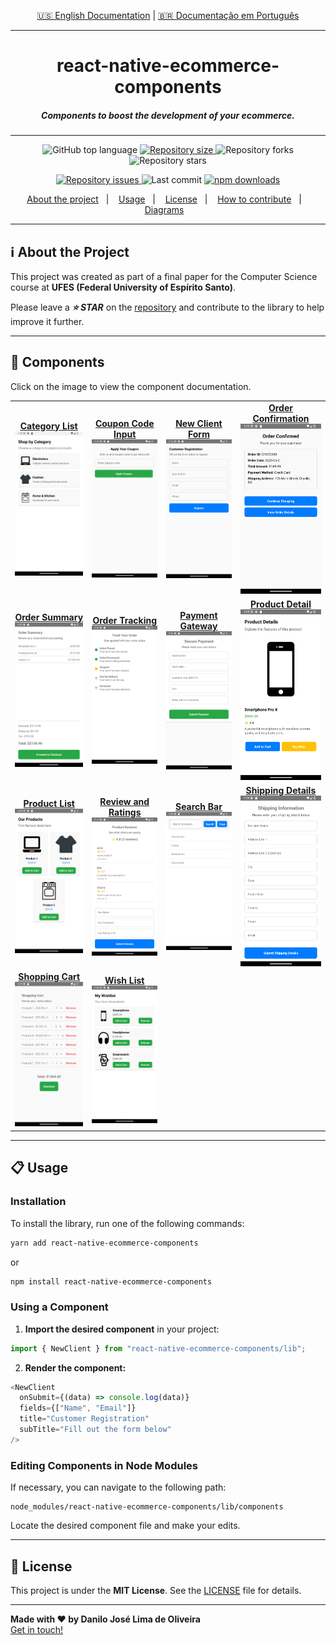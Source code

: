 <p align="center">
  <a href="./README.md">🇺🇸 English Documentation</a> | 
  <a href="./README-pt.md">🇧🇷 Documentação em Português</a>
</p>

---

<h1 align="center">
  react-native-ecommerce-components
</h1>

<h5 align="center">
  Components to boost the development of your ecommerce.
</h5>

---

<p align="center">
  <img alt="GitHub top language" src="https://img.shields.io/github/languages/top/Danilo-Js/react-native-ecommerce-components">

  <a href="https://img.shields.io/github/repo-size/Danilo-Js/react-native-ecommerce-components/commits/master">
    <img alt="Repository size" src="https://img.shields.io/github/repo-size/Danilo-Js/react-native-ecommerce-components">
  </a>
  
  <img alt="Repository forks" src="https://img.shields.io/github/forks/Danilo-Js/react-native-ecommerce-components">
  
  <img alt="Repository stars" src="https://img.shields.io/github/stars/Danilo-Js/react-native-ecommerce-components">
</p>

<p align="center">
  <a href="https://img.shields.io/github/issues/Danilo-Js/react-native-ecommerce-components/issues">
    <img alt="Repository issues" src="https://img.shields.io/github/issues/Danilo-Js/react-native-ecommerce-components">
  </a>

  <img alt="Last commit" src="https://img.shields.io/github/last-commit/Danilo-Js/react-native-ecommerce-components">

  <a href="https://www.npmjs.com/package/react-native-ecommerce-components">
    <img alt="npm downloads" src="https://img.shields.io/npm/dm/react-native-ecommerce-components.svg">
  </a>
</p>

<p align="center">
  <a href="#information_source-about-the-project">About the project</a>&nbsp;&nbsp;&nbsp;|&nbsp;&nbsp;&nbsp;
  <a href="#clipboard-usage">Usage</a>&nbsp;&nbsp;&nbsp;|&nbsp;&nbsp;&nbsp;
  <a href="#memo-license">License</a>&nbsp;&nbsp;&nbsp;|&nbsp;&nbsp;&nbsp;
  <a href="Docs/English/HowToContribuite.md">How to contribute</a>&nbsp;&nbsp;&nbsp;|&nbsp;&nbsp;&nbsp;
  <a href="Docs/English/Diagrams.md">Diagrams</a>&nbsp;&nbsp;&nbsp;
</p>

---

## :information_source: **About the Project**

This project was created as part of a final paper for the Computer Science course at **UFES (Federal University of Espírito Santo)**.

Please leave a **_⭐ STAR_** on the [repository](https://github.com/Danilo-Js/react-native-ecommerce-components) and contribute to the library to help improve it further.

---

## 📸 **Components**

Click on the image to view the component documentation.

<table>
  <tr>
    <td align="center">
      <a href="Docs/English/Usage/CategoryList.md">
        <strong>Category List</strong><br/>
        <img src="https://raw.githubusercontent.com/Danilo-Js/react-native-ecommerce-components/main/Docs/Images/CategoryList.png" alt="CategoryList" width="300"/>
      </a>
    </td>
    <td align="center">
      <a href="Docs/English/Usage/CouponCodeInput.md">
        <strong>Coupon Code Input</strong><br/>
        <img src="./Docs/Images/CouponCodeInput.png" alt="CouponCodeInput" width="300"/>
      </a>
    </td>
    <td align="center">
      <a href="Docs/English/Usage/NewClient.md">
        <strong>New Client Form</strong><br/>
        <img src="https://raw.githubusercontent.com/Danilo-Js/react-native-ecommerce-components/main/Docs/Images/NewClient.png" alt="NewClient" width="300"/>
      </a>
    </td>
    <td align="center">
      <a href="Docs/English/Usage/OrderConfirmation.md">
        <strong>Order Confirmation</strong><br/>
        <img src="https://raw.githubusercontent.com/Danilo-Js/react-native-ecommerce-components/main/Docs/Images/OrderConfirmation.png" alt="OrderConfirmation" width="300"/>
      </a>
    </td>
  </tr>
  <tr>
    <td align="center">
      <a href="Docs/English/Usage/OrderSummary.md">
        <strong>Order Summary</strong><br/>
        <img
          src="https://raw.githubusercontent.com/Danilo-Js/react-native-ecommerce-components/main/Docs/Images/OrderSummary.png"
          alt="Order Summary"
          width="300"
        />
      </a>
    </td>
    <td align="center">
      <a href="Docs/English/Usage/OrderTracking.md">
        <strong>Order Tracking</strong><br/>
        <img src="https://raw.githubusercontent.com/Danilo-Js/react-native-ecommerce-components/main/Docs/Images/OrderTracking.png" alt="OrderTracking" width="300"/>
      </a>
    </td>
    <td align="center">
      <a href="Docs/English/Usage/PaymentGateway.md">
        <strong>Payment Gateway</strong><br/>
        <img src="https://raw.githubusercontent.com/Danilo-Js/react-native-ecommerce-components/main/Docs/Images/PaymentGateway.png" alt="PaymentGateway" width="300"/>
      </a>
    </td>
    <td align="center">
      <a href="Docs/English/Usage/ProductDetail.md">
        <strong>Product Detail</strong><br/>
        <img src="https://raw.githubusercontent.com/Danilo-Js/react-native-ecommerce-components/main/Docs/Images/ProductDetail.png" alt="ProductDetail" width="300"/>
      </a>
    </td>
  </tr>
  <tr>
    <td align="center">
      <a href="Docs/English/Usage/ProductList.md">
        <strong>Product List</strong><br/>
        <img src="https://raw.githubusercontent.com/Danilo-Js/react-native-ecommerce-components/main/Docs/Images/ProductList.png" alt="ProductList" width="300"/>
      </a>
    </td>
    <td align="center">
      <a href="Docs/English/Usage/ReviewAndRatings.md">
        <strong>Review and Ratings</strong><br/>
        <img src="https://raw.githubusercontent.com/Danilo-Js/react-native-ecommerce-components/main/Docs/Images/ReviewAndRatings.png" alt="ReviewAndRatings" width="300"/>
      </a>
    </td>
    <td align="center">
      <a href="Docs/English/Usage/SearchBar.md">
        <strong>Search Bar</strong><br/>
        <img src="https://raw.githubusercontent.com/Danilo-Js/react-native-ecommerce-components/main/Docs/Images/SearchBar.png" alt="SearchBar" width="300"/>
      </a>
    </td>
    <td align="center">
      <a href="Docs/English/Usage/ShippingDetails.md">
        <strong>Shipping Details</strong><br/>
        <img src="https://raw.githubusercontent.com/Danilo-Js/react-native-ecommerce-components/main/Docs/Images/ShippingDetails.png" alt="ShippingDetails" width="300"/>
      </a>
    </td>
  </tr>
  <tr>
    <td align="center">
      <a href="Docs/English/Usage/ShoppingCart.md">
        <strong>Shopping Cart</strong><br/>
        <img src="https://raw.githubusercontent.com/Danilo-Js/react-native-ecommerce-components/main/Docs/Images/ShoppingCart.png" alt="ShoppingCart" width="300"/>
      </a>
    </td>
    <td align="center">
      <a href="Docs/English/Usage/WishList.md">
        <strong>Wish List</strong><br/>
        <img src="https://raw.githubusercontent.com/Danilo-Js/react-native-ecommerce-components/main/Docs/Images/WishList.png" alt="WishList" width="300"/>
      </a>
    </td>
  </tr>
</table>

---

## :clipboard: Usage

### **Installation**

To install the library, run one of the following commands:

```sh
yarn add react-native-ecommerce-components
```

or

```sh
npm install react-native-ecommerce-components
```

### **Using a Component**

1. **Import the desired component** in your project:

```js
import { NewClient } from "react-native-ecommerce-components/lib";
```

2. **Render the component:**

```js
<NewClient
  onSubmit={(data) => console.log(data)}
  fields={["Name", "Email"]}
  title="Customer Registration"
  subTitle="Fill out the form below"
/>
```

### **Editing Components in Node Modules**

If necessary, you can navigate to the following path:

```plaintext
node_modules/react-native-ecommerce-components/lib/components
```

Locate the desired component file and make your edits.

---

## :memo: **License**

This project is under the **MIT License**. See the [LICENSE](https://github.com/Danilo-Js/react-native-ecommerce-components/blob/master/LICENSE) file for details.

---

**Made with ❤️ by Danilo José Lima de Oliveira**  
[Get in touch!](https://www.linkedin.com/in/danilo-js/)
